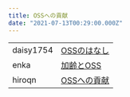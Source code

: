 ```yaml
---
title: OSSへの貢献
date: "2021-07-13T00:29:00.000Z"
---
```


<table class="articles">
  <tr>
    <td>daisy1754</td>
    <td><a href="https://nkazuki.hatenablog.com/entry/2021/07/13/093255">OSSのはなし</a></td>
  </tr>
  <tr>
    <td>enka</td>
    <td><a href="https://enkaism.hatenadiary.jp/entry/2021/07/22/045851">加齢とOSS</a></td>
  </tr>
  <tr>
    <td>hiroqn</td>
    <td><a href="https://hiroqn.hatenablog.com/entry/2021/07/11/202250">OSSへの貢献</a></td>
  </tr>
</table>
